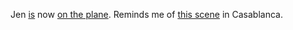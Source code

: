Jen <a href="https://flightaware.com/live/flight/KAL630">is</a> now <a href="http://scripting.com/images/2020/03/19/jenOnPlane.png">on the plane</a>. Reminds me of <a href="https://www.youtube.com/watch?v=rEWaqUVac3M">this scene</a> in Casablanca. 

